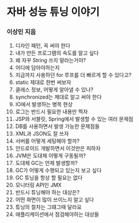# 자바 성능 튜닝 이야기

### 이상민 지음

1. 디자인 패턴, 꼭 써야 한다
2. 내가 만든 프로그램의 속도를 알고 싶다
3. 왜 자꾸 String 쓰지 말라는거야?
4. 어디에 담아야하는지
5. 지금까지 사용하던 for 루프를 더 빠르게 할 수 있다고?
6. static 제대로 한번 써보자
7. 클래스 정보, 어떻게 알아낼 수 있나?
8. synchronized는 제대로 알고 써야 한다
9. IO에서 발생하는 병목 현상
10. 로그는 반드시 필요한 내용만 찍자
11. JSP와 서블릿, Spring에서 발생할 수 있는 여러 문제점
12. DB를 사용하면서 발생 가능한 문제점들
13. XML과 JSON도 잘 쓰자
14. 서버를 어떻게 세팅해야 할까?
15. 안드로이드 개발하면서 이것만은 피하자
16. JVM은 도대체 어떻게 구동될까?
17. 도대체 GC는 언제 발생할까?
18. GC가 어떻게 수행되고 있는지 보고 싶다
19. GC 튜닝을 항상 할 필요는 없다
20. 모니터링 API인 JMX
21. 반드시 튜닝해야 하는 대상은?
22. 어떤 화면이 많이 쓰이느지 알고 싶다
23. 튜닝의 절차는 그떄그때 달라요
24. 애플리케이션에서 점검해야하는 대상들

